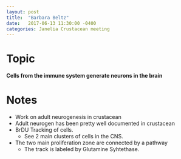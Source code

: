 ```yaml
---
layout: post
title:  "Barbara Beltz"
date:   2017-06-13 11:30:00 -0400
categories: Janelia Crustacean meeting
---
```


# Topic
**Cells from the immune system generate neurons in the brain**

# Notes
* Work on adult neurogenesis in crustacean
* Adult neurogen has been pretty well documented in crustacean
* BrDU Tracking of cells.
  * See 2 main clusters of cells in the CNS.
* The two main proliferation zone are connected by a pathway
  * The track is labeled by Glutamine Syhtethase.
